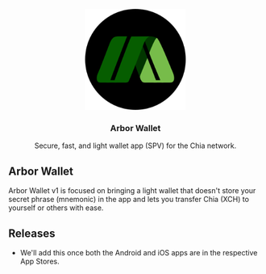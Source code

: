 <p align="center">
  <a href="https://www.arborwallet.com/">
    <img src="https://github.com/Digital-Farming-Initiative/arbor-wallet/blob/develop/assets/images/logo.png" alt="Arbor Wallet logo" width="200" height="200">
  </a>
</p>

<h3 align="center">Arbor Wallet</h3>

<p align="center">
  Secure, fast, and light wallet app (SPV) for the Chia network.
</p>

## Arbor Wallet

Arbor Wallet v1 is focused on bringing a light wallet that doesn't store your secret phrase (mnemonic) in the app and lets you transfer Chia (XCH) to yourself or others with ease.

## Releases

- We'll add this once both the Android and iOS apps are in the respective App Stores.
